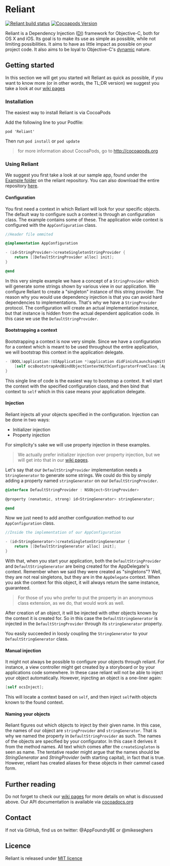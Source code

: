 Reliant
=======

[![Reliant build status](https://travis-ci.org/appfoundry/Reliant.svg?branch=master)](https://travis-ci.org/appfoundry/reliant)   [![Cocoapods Version](https://cocoapod-badges.herokuapp.com/v/Reliant/badge.png)](http://cocoadocs.org/docsets/Reliant/)

Reliant is a Dependency Injection ([DI](http://martinfowler.com/articles/injection.html "Martin Fowler never lies")) 
framework for Objective-C, both for OS X and iOS. Its goal is to make its use as simple
as possible, while not limiting possibilities. It aims to have as little impact as
possible on your project code. It also aims to be loyal to Objective-C's [dynamic](http://stackoverflow.com/questions/125367/dynamic-type-languages-versus-static-type-languages) 
nature.

Getting started
---------------

In this section we will get you started wit Reliant as quick as possible, if you want to know more 
(or in other words, the TL;DR version) we suggest you take a look at our [wiki pages](https://github.com/appfoundry/Reliant/wiki)

### Installation

The easiest way to install Reliant is via CocoaPods

Add the following line to your Podfile:

`pod 'Reliant'`

Then run `pod install` or `pod update`

> for more information about CocoaPods, go to http://cocoapods.org

### Using Reliant

We suggest you first take a look at our sample app, found under the [Example folder](https://github.com/appfoundry/Reliant/tree/master/Example) 
on the reliant repository. You can also download the entire repository [here](https://github.com/appfoundry/Reliant/archive/master.zip).
 
#### Configuration

You first need a context in which Reliant will look for your specific objects. The default way to configure such a 
context is through an configuration class. The example contains some of these. The application wide context is configured
with the `AppConfiguration` class.

```objective-c
//Header file ommited

@implementation AppConfiguration

- (id<StringProvider>)createSingletonStringProvider {
    return [[DefaultStringProvider alloc] init];
}

@end
```

In this very simple example we have a concept of a `StringProvider` which will generate some strings shown by various
view in our application. We configure Reliant to create a "singleton" instance of this string provider. The reason why
you would use dependency injection is that you can avoid hard dependencies to implementations. That's why we have
a `StringProvider` protocol. The configuration will create an actual implementation instance, but that instance is hidden 
from the actual dependent application code. In this case we use the `DefaultStringProvider`.

#### Bootstrapping a context

Bootstrapping a context is now very simple. Since we have a configuration for a context which is meant to be used 
throughout the entire application, we will bootstrap this context in the application delegate.

```objective-c
- (BOOL)application:(UIApplication *)application didFinishLaunchingWithOptions:(NSDictionary *)launchOptions {
    [self ocsBootstrapAndBindObjectContextWithConfiguratorFromClass:[AppConfiguration class]];
}
```

This single line of code is the easiest way to bootstrap a context. It wil start the context with the specified 
configuration class, and then bind that context to `self` which in this case means your application delegate.

#### Injection

Reliant injects all your objects specified in the configuration. Injection can be done in two ways:
- Initializer injection
- Property injection

For simplicity's sake we will use property injection in these examples.

> We actually prefer initializer injection over property injection, but we will get into that in our [wiki pages](https://github.com/appfoundry/Reliant/wiki).

Let's say that our `DefaultStringProvider` implementation needs a `StringGenerator` to generate some strings. 
We could do this by simply adding a property named `stringGenerator` on our `DefaultStringProvider`.
 
```objective-c
@interface DefaultStringProvider : NSObject<StringProvider>

@property (nonatomic, strong) id<StringGenerator> stringGenerator;

@end
```

Now we just need to add another configuration method to our `AppConfiguration` class.

```objective-c
//Inside the implementation of our AppConfiguration

- (id<StringGenerator>)createSingletonStringGenerator {
    return [[DefaultStringGenerator alloc] init];
}
```

With that, when you start your application, both the `DefaultStringProvider` and `DefaultStringGenerator` are being 
created for the AppDelegate's context. Remember when we said they were created as "singletons"? Well, they are not real 
singletons, but they are in the `AppDelegate` context. When you ask the context for this object, it will always return
the same instance, guaranteed.

> For those of you who prefer to put the property in an anonymous class extension, as we do, that would work as well.

After creation of an object, it will be injected with other objects known by the context it is created for. So in this 
case the `DefaultStringGenerator` is injected in the `DefaultStringProvider` through its `stringGenerator` property.
 
You easily succeeded in loosly coupling the `StringGenerator` to your `DefaultStringGenerator` class.

#### Manual injection

It might not always be possible to configure your objects through reliant. For instance, a view controller might get created
by a storyboard or by your applications code somewhere. In these case reliant will not be able to inject your object 
automatically. However, injecting an object is a one-liner again:

```objective-c
[self ocsInject];
```

This will locate a context based on `self`, and then inject `self`with objects known to the found context.

#### Naming your objects

Reliant figures out which objects to inject by their given name. In this case, the names of our object are `stringProvider`
and `stringGenerator`. That is why we named the property in `DefaultStringProvider` as such. The names of the objects are
specified by your configurator. In this case it derives it from the method names. All text which comes after the 
`createSingleton` is seen as name. The tentative reader might argue that the names should be *StringGenerator* and 
*StringProvider* (with starting capital), in fact that is true. However, reliant has created aliases for these objects
in their cammel cased form.

Further reading
---------------

Do not forget to check our [wiki pages](https://github.com/appfoundry/Reliant/wiki) for more details on what is discussed above.
Our API documentation is available via [cocoadocs.org](http://cocoadocs.org/docsets/Reliant)

Contact
-------
If not via GitHub, find us on twitter: @AppFoundryBE or @mikeseghers

Licence
-------

Reliant is released under [MIT licence](http://opensource.org/licenses/MIT)
